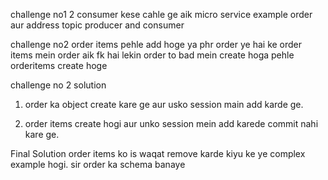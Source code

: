 challenge no1 
2 consumer kese cahle ge aik micro service example order aur address topic producer and consumer 

challenge no2 
order items pehle add hoge ya phr order 
ye hai ke order items mein order aik fk hai lekin order to bad mein create hoga pehle orderitems create hoge 

challenge no 2 solution 

1. order ka object create kare ge aur usko session main add karde ge.

2. order items create hogi aur unko session mein add karede commit nahi kare ge. 




Final Solution
order items ko is waqat remove karde kiyu ke ye complex example hogi.
sir order ka schema banaye 